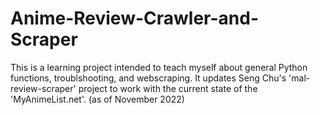 # Anime-Review-Crawler-and-Scraper
 This is a learning project intended to teach myself about general Python functions, troublshooting, and webscraping.  It updates Seng Chu's 'mal-review-scraper' project to work with the current state of the 'MyAnimeList.net'. (as of November 2022)
